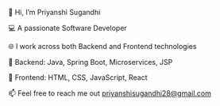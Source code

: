 👋 Hi, I’m Priyanshi Sugandhi

   💻 A passionate Software Developer
   
   🌐 I work across both Backend and Frontend technologies
   
   🧠 Backend: Java, Spring Boot, Microservices, JSP
   
   🎨 Frontend: HTML, CSS, JavaScript, React
   
   📫 Feel free to reach me out priyanshisugandhi28@gmail.com


<!---
Priyanshisug/Priyanshisug is a ✨ special ✨ repository because its `README.md` (this file) appears on your GitHub profile.
You can click the Preview link to take a look at your changes.
--->
